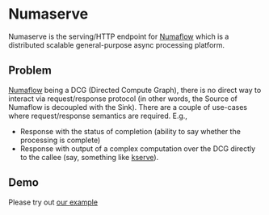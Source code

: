 # Numaserve

Numaserve is the serving/HTTP endpoint for [Numaflow](https://numaflow.numaproj.io/) which is a distributed scalable general-purpose
async processing platform.

## Problem

 [Numaflow](https://numaflow.numaproj.io/) being a DCG (Directed Compute Graph), there is no direct way to interact via request/response 
 protocol (in other words, the Source of Numaflow is decoupled with the Sink). There are a couple of use-cases where request/response semantics
 are required. E.g.,
 
 * Response with the status of completion (ability to say whether the processing is complete)
 * Response with output of a complex computation over the DCG directly to the callee (say, something like [kserve](https://kserve.github.io/website/latest/)).
 
## Demo

Please try out [our example](./example/README.md)
